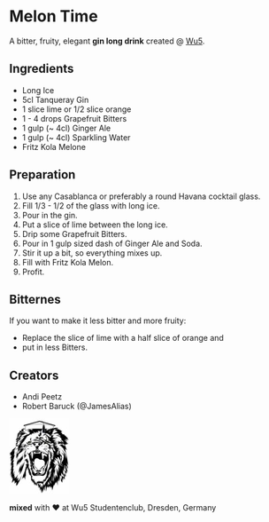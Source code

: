 # Melon Time

A bitter, fruity, elegant __gin long drink__ created @ [Wu5](http://www.wu5.de/ "Homepage Studentenclub Wu5").

## Ingredients
* Long Ice
* 5cl Tanqueray Gin
* 1 slice lime or 1/2 slice orange
* 1 - 4 drops Grapefruit Bitters
* 1 gulp (~ 4cl) Ginger Ale
* 1 gulp (~ 4cl) Sparkling Water
* Fritz Kola Melone

## Preparation
1. Use any Casablanca or preferably a round Havana cocktail glass.
2. Fill 1/3 - 1/2 of the glass with long ice.
3. Pour in the gin.
4. Put a slice of lime between the long ice.
5. Drip some Grapefruit Bitters.
6. Pour in 1 gulp sized dash of Ginger Ale and Soda.
7. Stir it up a bit, so everything mixes up.
8. Fill with Fritz Kola Melon.
9. Profit.

## Bitternes
If you want to make it less bitter and more fruity:
  * Replace the slice of lime with a half slice of orange and
  * put in less Bitters.

## Creators
* Andi Peetz
* Robert Baruck (@JamesAlias)

![Wu5 Logo](images/wu5-logo.jpg "Wu5 Logo")

__mixed__ with ❤ at Wu5 Studentenclub, Dresden, Germany